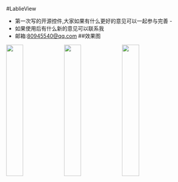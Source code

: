 #LablieView
- 第一次写的开源控件,大家如果有什么更好的意见可以一起参与完善 -
- 如果使用后有什么新的意见可以联系我
- 邮箱:80945540@qq.com
##效果图
<img src="/image/image1.gif" style="width: 30%;">
<img src="/image/image1.gif" style="width: 30%;">
<img src="/image/image1.gif" style="width: 30%;">